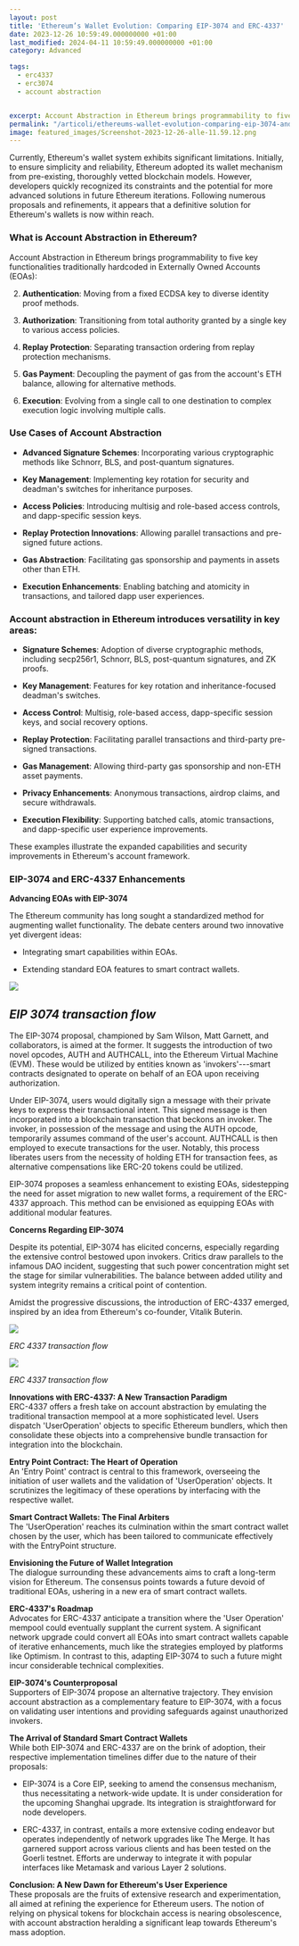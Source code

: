 ```yaml
---
layout: post
title: 'Ethereum’s Wallet Evolution: Comparing EIP-3074 and ERC-4337'
date: 2023-12-26 10:59:49.000000000 +01:00
last_modified: 2024-04-11 10:59:49.000000000 +01:00
category: Advanced

tags:
  - erc4337
  - erc3074
  - account abstraction


excerpt: Account Abstraction in Ethereum brings programmability to five key functionalities traditionally hardcoded in Externally Owned Accounts. Here a comparison among the two standards EIP 3074 and EIP 4337.
permalink: "/articoli/ethereums-wallet-evolution-comparing-eip-3074-and-erc-4337/"
image: featured_images/Screenshot-2023-12-26-alle-11.59.12.png
---
```





Currently, Ethereum's wallet system exhibits significant limitations. Initially, to ensure simplicity and reliability, Ethereum adopted its wallet mechanism from pre-existing, thoroughly vetted blockchain models. However, developers quickly recognized its constraints and the potential for more advanced solutions in future Ethereum iterations. Following numerous proposals and refinements, it appears that a definitive solution for Ethereum's wallets is now within reach.

### What is Account Abstraction in Ethereum?

Account Abstraction in Ethereum brings programmability to five key functionalities traditionally hardcoded in Externally Owned Accounts (EOAs):

2.  **Authentication**: Moving from a fixed ECDSA key to diverse identity proof methods.

5.  **Authorization**: Transitioning from total authority granted by a single key to various access policies.

8.  **Replay Protection**: Separating transaction ordering from replay protection mechanisms.

11. **Gas Payment**: Decoupling the payment of gas from the account's ETH balance, allowing for alternative methods.

14. **Execution**: Evolving from a single call to one destination to complex execution logic involving multiple calls.

### Use Cases of Account Abstraction

-   **Advanced Signature Schemes**: Incorporating various cryptographic methods like Schnorr, BLS, and post-quantum signatures.

-   **Key Management**: Implementing key rotation for security and deadman's switches for inheritance purposes.

-   **Access Policies**: Introducing multisig and role-based access controls, and dapp-specific session keys.

-   **Replay Protection Innovations**: Allowing parallel transactions and pre-signed future actions.

-   **Gas Abstraction**: Facilitating gas sponsorship and payments in assets other than ETH.

-   **Execution Enhancements**: Enabling batching and atomicity in transactions, and tailored dapp user experiences.

### Account abstraction in Ethereum introduces versatility in key areas:

-   **Signature Schemes**: Adoption of diverse cryptographic methods, including secp256r1, Schnorr, BLS, post-quantum signatures, and ZK proofs.

-   **Key Management**: Features for key rotation and inheritance-focused deadman's switches.

-   **Access Control**: Multisig, role-based access, dapp-specific session keys, and social recovery options.

-   **Replay Protection**: Facilitating parallel transactions and third-party pre-signed transactions.

-   **Gas Management**: Allowing third-party gas sponsorship and non-ETH asset payments.

-   **Privacy Enhancements**: Anonymous transactions, airdrop claims, and secure withdrawals.

-   **Execution Flexibility**: Supporting batched calls, atomic transactions, and dapp-specific user experience improvements.

These examples illustrate the expanded capabilities and security improvements in Ethereum's account framework.

### EIP-3074 and ERC-4337 Enhancements

**Advancing EOAs with EIP-3074**

The Ethereum community has long sought a standardized method for augmenting wallet functionality. The debate centers around two innovative yet divergent ideas:

-   Integrating smart capabilities within EOAs.

-   Extending standard EOA features to smart contract wallets.

![](/assets/2023/12/image-5.png)



*EIP 3074 transaction flow*
---------------------------

The EIP-3074 proposal, championed by Sam Wilson, Matt Garnett, and collaborators, is aimed at the former. It suggests the introduction of two novel opcodes, AUTH and AUTHCALL, into the Ethereum Virtual Machine (EVM). These would be utilized by entities known as 'invokers'---smart contracts designated to operate on behalf of an EOA upon receiving authorization.

Under EIP-3074, users would digitally sign a message with their private keys to express their transactional intent. This signed message is then incorporated into a blockchain transaction that beckons an invoker. The invoker, in possession of the message and using the AUTH opcode, temporarily assumes command of the user's account. AUTHCALL is then employed to execute transactions for the user. Notably, this process liberates users from the necessity of holding ETH for transaction fees, as alternative compensations like ERC-20 tokens could be utilized.

EIP-3074 proposes a seamless enhancement to existing EOAs, sidestepping the need for asset migration to new wallet forms, a requirement of the ERC-4337 approach. This method can be envisioned as equipping EOAs with additional modular features.

**Concerns Regarding EIP-3074**

Despite its potential, EIP-3074 has elicited concerns, especially regarding the extensive control bestowed upon invokers. Critics draw parallels to the infamous DAO incident, suggesting that such power concentration might set the stage for similar vulnerabilities. The balance between added utility and system integrity remains a critical point of contention.

Amidst the progressive discussions, the introduction of ERC-4337 emerged, inspired by an idea from Ethereum's co-founder, Vitalik Buterin.



![](/assets/2023/12/image-3.png)



*ERC 4337 transaction flow*


![](/assets/2023/12/image-4.png)

*ERC 4337 transaction flow*

**Innovations with ERC-4337: A New Transaction Paradigm**\
ERC-4337 offers a fresh take on account abstraction by emulating the traditional transaction mempool at a more sophisticated level. Users dispatch 'UserOperation' objects to specific Ethereum bundlers, which then consolidate these objects into a comprehensive bundle transaction for integration into the blockchain.

**Entry Point Contract: The Heart of Operation**\
An 'Entry Point' contract is central to this framework, overseeing the initiation of user wallets and the validation of 'UserOperation' objects. It scrutinizes the legitimacy of these operations by interfacing with the respective wallet.

**Smart Contract Wallets: The Final Arbiters**\
The 'UserOperation' reaches its culmination within the smart contract wallet chosen by the user, which has been tailored to communicate effectively with the EntryPoint structure.

**Envisioning the Future of Wallet Integration**\
The dialogue surrounding these advancements aims to craft a long-term vision for Ethereum. The consensus points towards a future devoid of traditional EOAs, ushering in a new era of smart contract wallets.

**ERC-4337's Roadmap**\
Advocates for ERC-4337 anticipate a transition where the 'User Operation' mempool could eventually supplant the current system. A significant network upgrade could convert all EOAs into smart contract wallets capable of iterative enhancements, much like the strategies employed by platforms like Optimism. In contrast to this, adapting EIP-3074 to such a future might incur considerable technical complexities.

**EIP-3074's Counterproposal**\
Supporters of EIP-3074 propose an alternative trajectory. They envision account abstraction as a complementary feature to EIP-3074, with a focus on validating user intentions and providing safeguards against unauthorized invokers.

**The Arrival of Standard Smart Contract Wallets**\
While both EIP-3074 and ERC-4337 are on the brink of adoption, their respective implementation timelines differ due to the nature of their proposals:

-   EIP-3074 is a Core EIP, seeking to amend the consensus mechanism, thus necessitating a network-wide update. It is under consideration for the upcoming Shanghai upgrade. Its integration is straightforward for node developers.

-   ERC-4337, in contrast, entails a more extensive coding endeavor but operates independently of network upgrades like The Merge. It has garnered support across various clients and has been tested on the Goerli testnet. Efforts are underway to integrate it with popular interfaces like Metamask and various Layer 2 solutions.

**Conclusion: A New Dawn for Ethereum's User Experience**\
These proposals are the fruits of extensive research and experimentation, all aimed at refining the experience for Ethereum users. The notion of relying on physical tokens for blockchain access is nearing obsolescence, with account abstraction heralding a significant leap towards Ethereum's mass adoption.
